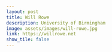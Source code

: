 ```yaml
---
layout: post
title: Will Rowe
description: University of Birmingham
image: assets/images/will-rowe.jpg
link: https://willrowe.net
show_tile: false
---
```

